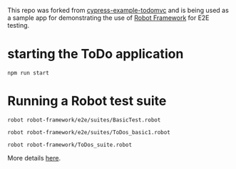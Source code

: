 This repo was forked from [cypress-example-todomvc](https://github.com/cypress-io/cypress-example-todomvc) and is being used as a sample app for demonstrating the use of [Robot Framework](https://robotframework.org/) for E2E testing.

# starting the ToDo application
`npm run start`

# Running a Robot test suite
`robot robot-framework/e2e/suites/BasicTest.robot`

 `robot robot-framework/e2e/suites/ToDos_basic1.robot`

`robot robot-framework/ToDos_suite.robot`

More details [here](robot-framework/README.md).


